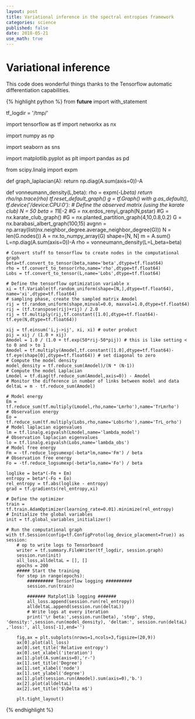 ```yaml
---
layout: post
title: Variational inference in the spectral entropies framework
categories: science
published: false
date: 2018-05-21
use_math: true
---
```


# Variational inference

This code does wonderful things thanks to the Tensorflow automatic differentiation capabilities.

{% highlight python %}
from __future__ import with_statement

tf_logdir = '/tmp/'


import tensorflow as tf
import networkx as nx

import numpy as np

import seaborn as sns

import matplotlib.pyplot as plt
import pandas as pd

from scipy.linalg import expm

def graph_laplacian(A):
    return np.diag(A.sum(axis=0))-A

def vonneumann_density(L,beta):
    rho = expm(-L*beta)
    return rho/np.trace(rho)
tf.reset_default_graph()
g = tf.Graph()
with g.as_default(), tf.device('/device:CPU:0'):
    # Define the observed matrix (using the karate club)
    N = 50
    beta = 1*1E-2
    #G = nx.erdos_renyi_graph(N,pstar)
    #G = nx.karate_club_graph()
    #G = nx.planted_partition_graph(4,10,0.8,0.2)
    G = nx.barabasi_albert_graph(100,15)
    avgnn = np.array(list(nx.neighbor_degree.average_neighbor_degree(G)))
    N = len(G.nodes())
    A = nx.to_numpy_array(G)
    shape=[N, N]
    m = A.sum()
    L=np.diag(A.sum(axis=0))-A
    rho = vonneumann_density(L=L,beta=beta)
    
    # Convert stuff to tensorflow to create nodes in the computational graph
    beta=tf.convert_to_tensor(beta,name='beta',dtype=tf.float64)
    rho = tf.convert_to_tensor(rho,name='rho',dtype=tf.float64)
    Lobs = tf.convert_to_tensor(L,name='Lobs',dtype=tf.float64)
    
    # Define the tensorflow optimization variable x
    xi = tf.Variable(tf.random_uniform(shape=[N,],dtype=tf.float64), name='xi',dtype=tf.float64)
    # sampling phase, create the sampled matrix Amodel
    rij = tf.random_uniform(shape,minval=0.0, maxval=1.0,dtype=tf.float64)
    rij = (tf.transpose(rij)+rij) / 2.0
    rij = tf.multiply(rij,tf.constant([1.0],dtype=tf.float64)-tf.eye(N,dtype=tf.float64))
    
    xij = tf.einsum('i,j->ij', xi, xi) # outer product
    pij = xij / (1.0 + xij)
    Amodel = 1.0 / (1.0 + tf.exp(50*rij-50*pij)) # this is like setting < to 0 and > to 1
    Amodel = tf.multiply(Amodel,tf.constant([1.0],dtype=tf.float64)-tf.eye(shape[0],dtype=tf.float64)) # set diagonal to zero
    # Compute the model density
    model_density = tf.reduce_sum(Amodel)/(N * (N-1))
    # Compute the model Laplacian    
    Lmodel = tf.diag(tf.reduce_sum(Amodel,axis=0)) - Amodel
    # Monitor the difference in number of links between model and data
    deltaL = m - tf.reduce_sum(Amodel)
    
    # Model energy
    Em = tf.reduce_sum(tf.multiply(Lmodel,rho,name='Lmrho'),name='TrLmrho')
    # Observation energy
    Eo = tf.reduce_sum(tf.multiply(Lobs,rho,name='Lobsrho'),name='TrL_orho')
    # Model laplacian eigenvalues
    lm = tf.linalg.eigvalsh(Lmodel,name='lambda_model')
    # Observation laplacian eigenvalues
    lo = tf.linalg.eigvalsh(Lobs,name='lambda_obs')
    # Model free energy
    Fm = -tf.reduce_logsumexp(-beta*lm,name='Fm') / beta
    # Observation free energy
    Fo = -tf.reduce_logsumexp(-beta*lo,name='Fo') / beta

    loglike = beta*(-Fm + Em)
    entropy = beta*(-Fo + Eo)
    rel_entropy = tf.abs(loglike - entropy)
    grad = tf.gradients(rel_entropy,xi)

    # Define the optimizer
    train = tf.train.AdamOptimizer(learning_rate=0.01).minimize(rel_entropy)
    # Initialize the global variables
    init = tf.global_variables_initializer()

    # Run the computational graph
    with tf.Session(config=tf.ConfigProto(log_device_placement=True)) as session:
        # op to write logs to Tensorboard
        writer = tf.summary.FileWriter(tf_logdir, session.graph)
        session.run(init)
        all_loss,alldeltaL = [], []
        epochs = 200
        ##### Start the training
        for step in range(epochs):
            ########## Tensorflow logging ##########
            session.run(train)
            
            ####### Matplotlib logging #######
            all_loss.append(session.run(rel_entropy))
            alldeltaL.append(session.run(deltaL))
            # Write logs at every iteration
            print('\r beta:',session.run(beta), 'step', step,  'density:',session.run(model_density), 'deltam:', session.run(deltaL) ,'loss:', all_loss[-1],end='')

        fig,ax = plt.subplots(nrows=1,ncols=3,figsize=(20,9))
        ax[0].plot(all_loss)
        ax[0].set_title('Relative entropy')
        ax[0].set_xlabel('iteration')
        ax[1].plot(A.sum(axis=0),'r-')
        ax[1].set_title('Degree')
        ax[1].set_xlabel('node')
        ax[1].set_ylabel('degree')
        ax[1].plot(session.run(Amodel).sum(axis=0),'b.')
        ax[2].plot(alldeltaL)
        ax[2].set_title('$\Delta m$')
        
        plt.tight_layout()

{% endhighlight %}